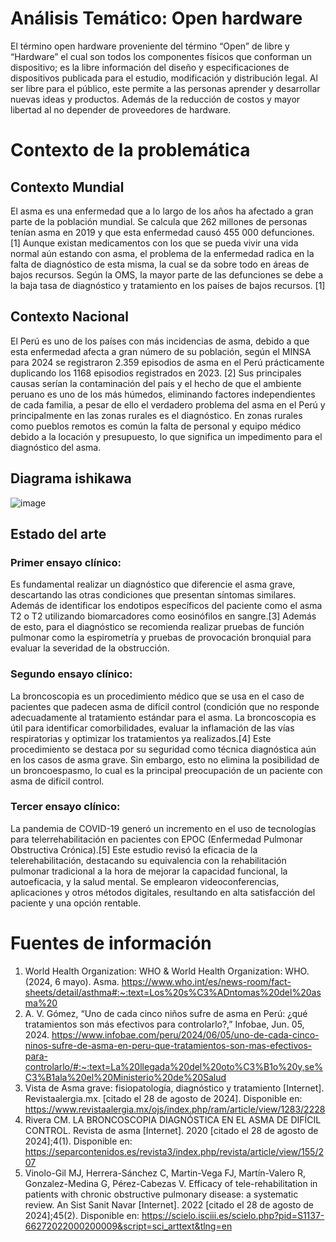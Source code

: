 # Análisis Temático: Open hardware
El término open hardware proveniente del término “Open” de libre y “Hardware” el cual son todos los componentes físicos que conforman un dispositivo; es la libre información del diseño y especificaciones de dispositivos publicada para el estudio, modificación y distribución legal. Al ser libre para el público, este permite a las personas aprender y desarrollar nuevas ideas y productos. Además de la reducción de costos y mayor libertad al no depender de proveedores de hardware.
# Contexto de la problemática
## Contexto Mundial
El asma es una enfermedad que a lo largo de los años ha afectado a gran parte de la población mundial. Se calcula que 262 millones de personas tenían asma en 2019 y que esta enfermedad causó 455 000 defunciones. [1] Aunque existan medicamentos con los que se pueda vivir una vida normal aún estando con asma, el problema de la enfermedad radica en la falta de diagnóstico de esta misma, la cual se da sobre todo en áreas de bajos recursos. Según la OMS, la mayor parte de las defunciones se debe a la baja tasa de diagnóstico y tratamiento en los países de bajos recursos. [1]
## Contexto Nacional
El Perú es uno de los países con más incidencias de asma, debido a que esta enfermedad afecta a gran número de su población, según el MINSA para 2024 se registraron 2.359 episodios de asma en el Perú prácticamente duplicando los 1168 episodios registrados en 2023. [2] Sus principales causas serían la contaminación del país y el hecho de que el ambiente peruano es uno de los más húmedos, eliminando factores independientes de cada familia, a pesar de ello el verdadero problema del asma en el Perú y principalmente en las zonas rurales es el diagnóstico. En zonas rurales como pueblos remotos es común la falta de personal y equipo médico debido a la locación y presupuesto, lo que significa un impedimento para el diagnóstico del asma.
## Diagrama ishikawa 
![image](https://github.com/user-attachments/assets/ad10b347-4e86-4e0b-a8ed-81387858d360)

## Estado del arte

### Primer ensayo clínico:
Es fundamental realizar un diagnóstico que diferencie el asma grave, descartando las otras condiciones que presentan síntomas similares. Además de identificar los endotipos específicos del paciente como el asma T2 o T2 utilizando biomarcadores como eosinófilos en sangre.[3] Además de esto, para el diagnóstico se recomienda realizar pruebas de función pulmonar como la espirometría y pruebas de provocación bronquial para evaluar la severidad de la obstrucción.

### Segundo ensayo clínico:
La broncoscopia es un procedimiento médico que se usa en el caso de pacientes que padecen asma de difícil control (condición que no responde adecuadamente al tratamiento estándar para el asma. La broncoscopia es útil para identificar comorbilidades, evaluar la inflamación de las vías respiratorias y  optimizar los tratamientos ya realizados.[4]
Este procedimiento se destaca por su seguridad como técnica diagnóstica aún en los casos de asma grave. Sin embargo, esto no elimina la posibilidad de un broncoespasmo, lo cual es la principal preocupación de un paciente con asma de difícil control.

### Tercer ensayo clínico:
La pandemia de COVID-19 generó un incremento en el uso de tecnologías para telerrehabilitación en pacientes con EPOC (Enfermedad Pulmonar Obstructiva Crónica).[5] Este estudio revisó la eficacia de la telerehabilitación, destacando su equivalencia con la rehabilitación pulmonar tradicional a la hora de mejorar la capacidad funcional, la autoeficacia, y la salud mental. Se emplearon videoconferencias, aplicaciones y otros métodos digitales, resultando en alta satisfacción del paciente y una opción rentable.

# Fuentes de información
1. World Health Organization: WHO & World Health Organization: WHO. (2024, 6 mayo). Asma. https://www.who.int/es/news-room/fact-sheets/detail/asthma#:~:text=Los%20s%C3%ADntomas%20del%20asma%20
2. A. V. Gómez, “Uno de cada cinco niños sufre de asma en Perú: ¿qué tratamientos son más efectivos para controlarlo?,” Infobae, Jun. 05, 2024. https://www.infobae.com/peru/2024/06/05/uno-de-cada-cinco-ninos-sufre-de-asma-en-peru-que-tratamientos-son-mas-efectivos-para-controlarlo/#:~:text=La%20llegada%20del%20oto%C3%B1o%20y,se%C3%B1ala%20el%20Ministerio%20de%20Salud
3. Vista de Asma grave: fisiopatología, diagnóstico y tratamiento [Internet]. Revistaalergia.mx. [citado el 28 de agosto de 2024]. Disponible en: https://www.revistaalergia.mx/ojs/index.php/ram/article/view/1283/2228
4. Rivera CM. LA BRONCOSCOPIA DIAGNÓSTICA EN EL ASMA DE DIFÍCIL CONTROL. Revista de asma [Internet]. 2020 [citado el 28 de agosto de 2024];4(1). Disponible en: https://separcontenidos.es/revista3/index.php/revista/article/view/155/207
5. Vinolo-Gil MJ, Herrera-Sánchez C, Martin-Vega FJ, Martín-Valero R, Gonzalez-Medina G, Pérez-Cabezas V. Efficacy of tele-rehabilitation in patients with chronic obstructive pulmonary disease: a systematic review. An Sist Sanit Navar [Internet]. 2022 [citado el 28 de agosto de 2024];45(2). Disponible en: https://scielo.isciii.es/scielo.php?pid=S1137-66272022000200009&script=sci_arttext&tlng=en
